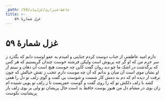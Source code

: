 ```yaml
---
_path: /حافظ-شیرازی/غزلیات/59
title: >-
    غزل شمارهٔ ۵۹
---
```

# غزل شمارهٔ ۵۹

دارم امید عاطفتی از جناب دوست
کردم جنایتی و امیدم به عفو اوست
دانم که بگذرد ز سر جرم من که او
گر چه پریوش است ولیکن فرشته خوست
چندان گریستیم که هر کس که برگذشت
در اشک ما چو دید روان گفت کاین چه جوست
هیچ است آن دهان و نبینم از او نشان
موی است آن میان و ندانم که آن چه موست
دارم عجب ز نقش خیالش که چون نرفت
از دیده ام که دم به دمش کار شست و شوست
بی گفت و گوی زلف تو دل را همی کشد
با زلف دلکش تو که را روی گفت و گوست
عمریست تا ز زلف تو بویی شنیده ام
زان بوی در مشام دل من هنوز بوست
حافظ بد است حال پریشان تو ولی
بر بوی زلف یار پریشانیت نکوست
